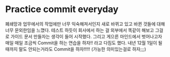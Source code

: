 # Practice commit everyday

폐쇄망과 업무에서의 작업에만 너무 익숙해져서인지 새로 바뀌고 있고 바뀐 것들에 대해 너무 문외한임을 느꼈다.
테스트 하듯이 회사에서 하는 걸 외부에서 똑같이 해보고 그걸로 가이드 문서 만들자는 생각이 들어 시작했다. 
그리고 게으른 마인드에서 벗어나고자 매일 매일 조금씩 Commit을 하는 연습을 하자!! 라고 다짐도 했다.
내년 12월 1일이 될 때까지 말도 안되는거라도 Commit을 하자!!!!! (가능한 의미있는걸로 하자;;;)
